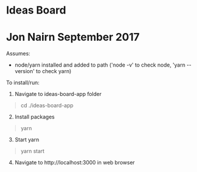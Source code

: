 # Ideas Board
# Jon Nairn September 2017

Assumes:
- node/yarn installed and added to path ('node -v' to check node, 'yarn --version' to check yarn)

To install/run:
1. Navigate to ideas-board-app folder
> cd ./ideas-board-app 

2. Install packages
> yarn

3. Start yarn
> yarn start

4. Navigate to http://localhost:3000 in web browser

